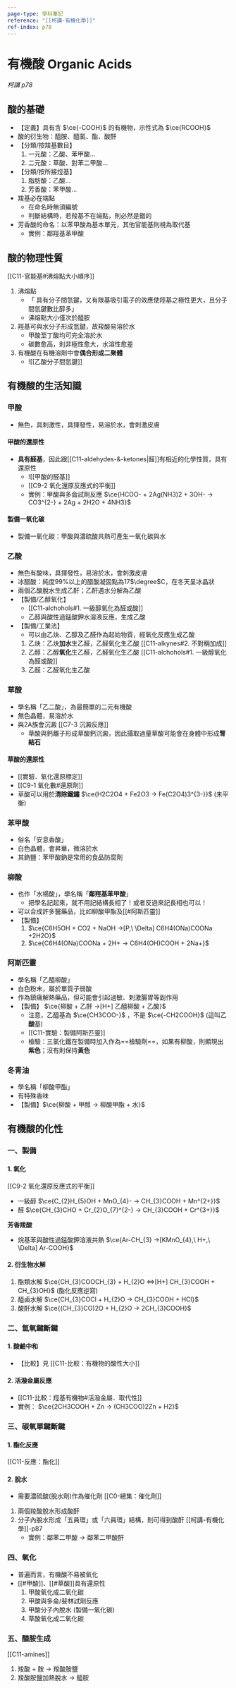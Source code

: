 ```yaml
---
page-type: 學科筆記
reference: "[[柯講-有機化學]]"
ref-index: p78
---
```

# 有機酸 Organic Acids
*柯講 p78*
## 酸的基礎
- 【定義】具有含 $\ce{-COOH}$ 的有機物，示性式為 $\ce{RCOOH}$
- 酸的衍生物：醯胺、醯氯、酯、酸酐
- 【分類/按羧基數目】
	1. 一元酸：乙酸、苯甲酸...
	2. 二元酸：草酸、對苯二甲酸...
- 【分類/按所接烴基】
	1. 脂肪酸：乙酸...
	2. 芳香酸：苯甲酸...
- 羧基必在端點
	- 在命名時無須編號
	- 判斷結構時，若羧基不在端點，則必然是錯的
- 芳香酸的命名：以苯甲酸為基本單元，其他官能基則視為取代基
	- 實例：鄰羥基苯甲酸

## 酸的物理性質
[[C11-官能基#沸熔點大小順序]]
1. 沸熔點
	- 「 具有分子間氫鍵，又有羰基吸引電子的效應使羥基之極性更大，且分子間氫鍵數比醇多」
	- 沸熔點大小僅次於醯胺
3. 羥基可與水分子形成氫鍵，故羧酸易溶於水
	- 甲酸至丁酸均可完全溶於水
	- 碳數愈高，則非極性愈大，水溶性愈差
4. 有機酸在有機溶劑中會**偶合形成二聚體**
	- ![[乙酸分子間氫鍵]]
## 有機酸的生活知識
### 甲酸
- 無色，具刺激性，具揮發性，易溶於水，會刺激皮膚
#### 甲酸的還原性
- **具有醛基**，因此跟[[C11-aldehydes-&-ketones|醛]]有相近的化學性質，具有還原性
	- ![[甲酸的醛基]]
	- [[C9-2 氧化還原反應式的平衡]]
	- 實例：甲酸與多侖試劑反應 $\ce{HCOO- + 2Ag(NH3)2 + 3OH- -> CO3^{2-} + 2Ag + 2H2O + 4NH3}$
#### 製備一氧化碳
- 製備一氧化碳：甲酸與濃硫酸共熱可產生一氧化碳與水

### 乙酸
- 無色有酸味，具揮發性，易溶於水，會刺激皮膚
- 冰醋酸：純度99%以上的醋酸凝固點為17$\degree$C，在冬天呈冰晶狀
- 兩個乙酸脫水生成乙酐；乙酐遇水分解為乙酸
- 【製備/乙醇氧化】
	- [[C11-alchohols#1. 一級醇氧化為醛或酸]]
	- 乙醇與酸性過錳酸鉀水溶液反應，生成乙酸
- 【製備/工業法】
	- 可以由乙炔、乙醇及乙醛作為起始物質，經氧化反應生成乙酸
	1. 乙炔：乙炔**加水**生乙醛，乙醛氧化生乙酸 [[C11-alkynes#2. 不對稱加成]]
	2. 乙醇：乙醇**氧化**生乙醛，乙醛氧化生乙酸 [[C11-alchohols#1. 一級醇氧化為醛或酸]]
	3. 乙醛：乙醛氧化生乙酸

### 草酸
- 學名稱「乙二酸」，為最簡單的二元有機酸
- 無色晶體，易溶於水
- 與2A族會沉澱 [[C7-3 沉澱反應]]
	- 草酸與鈣離子形成草酸鈣沉澱，因此攝取過量草酸可能會在身體中形成**腎結石**
#### 草酸的還原性
- [[實驗．氧化還原標定]]
- [[C9-1 氧化數#還原劑]]
- 草酸可以用於**清除鐵鏽** $\ce{H2C2O4 + Fe2O3 -> Fe(C2O4)3^{3-}}$ (未平衡)

### 苯甲酸
- 俗名「安息香酸」
- 白色晶體，會昇華，微溶於水
- 其鈉鹽：苯甲酸鈉是常用的食品防腐劑

### 柳酸
- 也作「水楊酸」，學名稱「**鄰羥基苯甲酸**」
	- 把學名記起來，就不用記結構長相了！或者反過來記長相也可以！
- 可以合成許多醫藥品，比如柳酸甲酯及[[#阿斯匹靈]]
- 【製備】
	1. $\ce{C6H5OH + CO2 + NaOH ->[P,\ \Delta] C6H4(ONa)COONa +2H2O}$
	2. $\ce{C6H4(ONa)COONa + 2H+ -> C6H4(OH)COOH + 2Na+}$

### 阿斯匹靈
- 學名稱「乙醯柳酸」
- 白色粉末，屬於單質子弱酸
- 作為鎮痛解熱藥品，但可能會引起過敏、刺激腸胃等副作用
- 【製備】 $\ce{柳酸 + 乙酐 ->[H+] 乙醯柳酸 + 乙酸}$
	- 注意，乙醯基為 $\ce{CH3COO-}$ ，不是 $\ce{-CH2COOH}$ (這叫乙**酸**基)
	- [[C11-實驗：製備阿斯匹靈]]
	- 檢驗：三氯化鐵在製備時加入作為==檢驗劑==，如果有柳酸，則顯現出**紫色**；沒有則保持**黃色**

### 冬青油
- 學名稱「柳酸甲酯」
- 有特殊香味
- 【製備】$\ce{柳酸 + 甲醇 -> 柳酸甲酯 + 水}$

## 有機酸的化性
### 一、製備
#### 1. 氧化
[[C9-2 氧化還原反應式的平衡]]
- 一級醇 $\ce{C_{2}H_{5}OH + MnO_{4}- -> CH_{3}COOH + Mn^{2+}}$
- 醛 $\ce{CH_{3}CHO + Cr_{2}O_{7}^{2-} -> CH_{3}COOH + Cr^{3+}}$

**芳香羧酸**
- 烷基苯與酸性過錳酸鉀溶液共熱 $\ce{Ar-CH_{3} ->[KMnO_{4},\ H+,\ \Delta] Ar-COOH}$
#### 2. 衍生物水解
1. 酯類水解 $\ce{CH_{3}COOCH_{3} + H_{2}O <=>[H+] CH_{3}COOH + CH_{3}OH}$ (酯化反應逆寫)
2. 醯鹵水解 $\ce{CH_{3}COCl + H_{2}O -> CH_{3}COOH + HCl}$
3. 酸酐水解 $\ce{(CH_{3}CO)2O + H_{2}O -> 2CH_{3}COOH}$
### 二、氫氧鍵斷鍵
#### 1. 酸鹼中和
- 【比較】見 [[C11-比較：有機物的酸性大小]] 
#### 2. 活潑金屬反應
- [[C11-比較：羥基有機物#活潑金屬．取代性]]
- 實例： $\ce{2CH3COOH + Zn -> (CH3COO)2Zn + H2}$

### 三、碳氧單鍵斷鍵
#### 1. 酯化反應
[[C11-反應：酯化]]
#### 2. 脫水
- 需要濃硫酸(脫水劑)作為催化劑 [[C0-總集：催化劑]]
1. 兩個羧酸脫水形成酸酐
2. 分子內脫水形成「五員環」或「六員環」結構，則可得到酸酐 [[柯講-有機化學]]-p87
	- 實例：鄰苯二甲酸 -> 鄰苯二甲酸酐

### 四、氧化
- 普遍而言，有機酸不易被氧化
- [[#甲酸]]、[[#草酸]]具有還原性
	1. 甲酸氧化成二氧化碳
	2. 甲酸與多侖/斐林試劑反應
	3. 甲酸分子內脫水 (製備一氧化碳)
	4. 草酸氧化成二氧化碳
### 五、醯胺生成
[[C11-amines]]
1. 羧酸 + 胺 -> 羧酸胺鹽
2. 羧酸胺鹽加熱脫水 -> 醯胺